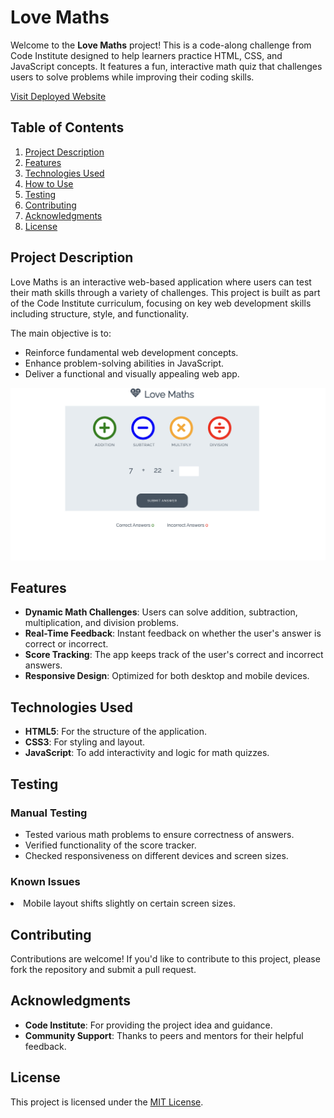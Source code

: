 <!DOCTYPE html>
<html lang="en">
<head>
    <meta charset="UTF-8">
    <meta name="viewport" content="width=device-width, initial-scale=1.0">
  
</head>
<body>
    <h1>Love Maths</h1>
    <p>
        Welcome to the <strong>Love Maths</strong> project! This is a code-along challenge from Code Institute designed to help learners practice HTML, CSS, and JavaScript concepts. 
        It features a fun, interactive math quiz that challenges users to solve problems while improving their coding skills.
    </p>

[Visit Deployed Website](https://shan-tel4.github.io/love-maths/)

  <h2>Table of Contents</h2>
    <ol>
        <li><a href="#project-description">Project Description</a></li>
        <li><a href="#features">Features</a></li>
        <li><a href="#technologies-used">Technologies Used</a></li>
        <li><a href="#how-to-use">How to Use</a></li>
        <li><a href="#testing">Testing</a></li>
        <li><a href="#contributing">Contributing</a></li>
        <li><a href="#acknowledgments">Acknowledgments</a></li>
        <li><a href="#license">License</a></li>
    </ol>

  <h2 id="project-description">Project Description</h2>
    <p>
        Love Maths is an interactive web-based application where users can test their math skills through a variety of challenges. 
        This project is built as part of the Code Institute curriculum, focusing on key web development skills including structure, style, and functionality.
    </p>
    <p>The main objective is to:</p>
    <ul>
        <li>Reinforce fundamental web development concepts.</li>
        <li>Enhance problem-solving abilities in JavaScript.</li>
        <li>Deliver a functional and visually appealing web app.</li>
    </ul>

  ![Love Maths](https://github.com/shan-tel4/love-maths/blob/main/assets/images/Love%20Maths.png?raw=true)

   <h2 id="features">Features</h2>
    <ul>
        <li><strong>Dynamic Math Challenges</strong>: Users can solve addition, subtraction, multiplication, and division problems.</li>
        <li><strong>Real-Time Feedback</strong>: Instant feedback on whether the user's answer is correct or incorrect.</li>
        <li><strong>Score Tracking</strong>: The app keeps track of the user's correct and incorrect answers.</li>
        <li><strong>Responsive Design</strong>: Optimized for both desktop and mobile devices.</li>
    </ul>

  <h2 id="technologies-used">Technologies Used</h2>
    <ul>
        <li><strong>HTML5</strong>: For the structure of the application.</li>
        <li><strong>CSS3</strong>: For styling and layout.</li>
        <li><strong>JavaScript</strong>: To add interactivity and logic for math quizzes.</li>
    </ul>

  <h2 id="testing">Testing</h2>
    <h3>Manual Testing</h3>
    <ul>
        <li>Tested various math problems to ensure correctness of answers.</li>
        <li>Verified functionality of the score tracker.</li>
        <li>Checked responsiveness on different devices and screen sizes.</li>
    </ul>
    <h3>Known Issues</h3>
        <li>Mobile layout shifts slightly on certain screen sizes.</li>
    </ul>

   <h2 id="contributing">Contributing</h2>
    <p>
        Contributions are welcome! If you'd like to contribute to this project, please fork the repository and submit a pull request.
    </p>

  <h2 id="acknowledgments">Acknowledgments</h2>
    <ul>
        <li><strong>Code Institute</strong>: For providing the project idea and guidance.</li>
        <li><strong>Community Support</strong>: Thanks to peers and mentors for their helpful feedback.</li>
    </ul>

  <h2 id="license">License</h2>
    <p>This project is licensed under the <a href="LICENSE">MIT License</a>.</p>
</body>
</html>
